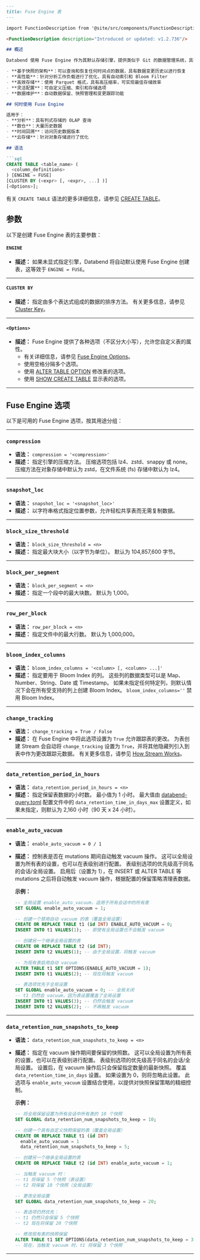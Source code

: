 ```md
---
title: Fuse Engine 表
---

import FunctionDescription from '@site/src/components/FunctionDescription';

<FunctionDescription description="Introduced or updated: v1.2.736"/>

## 概述

Databend 使用 Fuse Engine 作为其默认存储引擎，提供类似于 Git 的数据管理系统，具有以下特点：

- **基于快照的架构**：可以查询和恢复任何时间点的数据，具有数据变更历史以进行恢复
- **高性能**：针对分析工作负载进行了优化，具有自动索引和 Bloom Filter
- **高效存储**：使用 Parquet 格式，具有高压缩率，可实现最佳存储效率
- **灵活配置**：可自定义压缩、索引和存储选项
- **数据维护**：自动数据保留、快照管理和变更跟踪功能

## 何时使用 Fuse Engine

适用于：
- **分析**：具有列式存储的 OLAP 查询
- **数仓**：大量历史数据
- **时间回溯**：访问历史数据版本
- **云存储**：针对对象存储进行了优化

## 语法

```sql
CREATE TABLE <table_name> (
  <column_definitions>
) [ENGINE = FUSE]
[CLUSTER BY (<expr> [, <expr>, ...] )]
[<Options>];
```

有关 `CREATE TABLE` 语法的更多详细信息，请参见 [CREATE TABLE](../../10-sql-commands/00-ddl/01-table/10-ddl-create-table.md)。

## 参数

以下是创建 Fuse Engine 表的主要参数：

#### `ENGINE`
- **描述：**
  如果未显式指定引擎，Databend 将自动默认使用 Fuse Engine 创建表，这等效于 `ENGINE = FUSE`。

---

#### `CLUSTER BY`
- **描述：**
  指定由多个表达式组成的数据的排序方法。 有关更多信息，请参见 [Cluster Key](/guides/performance/cluster-key)。

---

#### `<Options>`
- **描述：**
  Fuse Engine 提供了各种选项（不区分大小写），允许您自定义表的属性。
  - 有关详细信息，请参见 [Fuse Engine Options](#fuse-engine-options)。
  - 使用空格分隔多个选项。
  - 使用 [ALTER TABLE OPTION](../../10-sql-commands/00-ddl/01-table/90-alter-table-option.md) 修改表的选项。
  - 使用 [SHOW CREATE TABLE](../../10-sql-commands/00-ddl/01-table/show-create-table.md) 显示表的选项。

---

## Fuse Engine 选项

以下是可用的 Fuse Engine 选项，按其用途分组：

---

### `compression`
- **语法：**
  `compression = '<compression>'`
- **描述：**
  指定引擎的压缩方法。 压缩选项包括 lz4、zstd、snappy 或 none。 压缩方法在对象存储中默认为 zstd，在文件系统 (fs) 存储中默认为 lz4。

---

### `snapshot_loc`
- **语法：**
  `snapshot_loc = '<snapshot_loc>'`
- **描述：**
  以字符串格式指定位置参数，允许轻松共享表而无需复制数据。

---


### `block_size_threshold`
- **语法：**
  `block_size_threshold = <n>`
- **描述：**
  指定最大块大小（以字节为单位）。 默认为 104,857,600 字节。

---

### `block_per_segment`
- **语法：**
  `block_per_segment = <n>`
- **描述：**
  指定一个段中的最大块数。 默认为 1,000。

---

### `row_per_block`
- **语法：**
  `row_per_block = <n>`
- **描述：**
  指定文件中的最大行数。 默认为 1,000,000。

---

### `bloom_index_columns`
- **语法：**
  `bloom_index_columns = '<column> [, <column> ...]'`
- **描述：**
  指定要用于 Bloom Index 的列。 这些列的数据类型可以是 Map、Number、String、Date 或 Timestamp。 如果未指定任何特定列，则默认情况下会在所有受支持的列上创建 Bloom Index。 `bloom_index_columns=''` 禁用 Bloom Index。

---

### `change_tracking`
- **语法：**
  `change_tracking = True / False`
- **描述：**
  在 Fuse Engine 中将此选项设置为 `True` 允许跟踪表的更改。 为表创建 Stream 会自动将 `change_tracking` 设置为 `True`，并将其他隐藏列引入到表中作为更改跟踪元数据。 有关更多信息，请参见 [How Stream Works](/guides/load-data/continuous-data-pipelines/stream#how-stream-works)。

---

### `data_retention_period_in_hours`
- **语法：**
  `data_retention_period_in_hours = <n>`
- **描述：**
  指定保留表数据的小时数。 最小值为 1 小时。 最大值由 [databend-query.toml](https://github.com/databendlabs/databend/blob/main/scripts/distribution/configs/databend-query.toml) 配置文件中的 `data_retention_time_in_days_max` 设置定义，如果未指定，则默认为 2,160 小时（90 天 x 24 小时）。

---

### `enable_auto_vacuum`
- **语法：**
  `enable_auto_vacuum = 0 / 1`
- **描述：**
  控制表是否在 mutations 期间自动触发 vacuum 操作。 这可以全局设置为所有表的设置，也可以在表级别进行配置。 表级别选项的优先级高于同名的会话/全局设置。 启用后（设置为 1），在 INSERT 或 ALTER TABLE 等 mutations 之后将自动触发 vacuum 操作，根据配置的保留策略清理表数据。

  **示例：**
  ```sql
  -- 全局设置 enable_auto_vacuum，适用于所有会话中的所有表
  SET GLOBAL enable_auto_vacuum = 1;
  
  -- 创建一个禁用自动 vacuum 的表（覆盖全局设置）
  CREATE OR REPLACE TABLE t1 (id INT) ENABLE_AUTO_VACUUM = 0;
  INSERT INTO t1 VALUES(1); -- 即使有全局设置也不会触发 vacuum
  
  -- 创建另一个继承全局设置的表
  CREATE OR REPLACE TABLE t2 (id INT);
  INSERT INTO t2 VALUES(1); -- 由于全局设置，将触发 vacuum
  
  -- 为现有表启用自动 vacuum
  ALTER TABLE t1 SET OPTIONS(ENABLE_AUTO_VACUUM = 1);
  INSERT INTO t1 VALUES(2); -- 现在将触发 vacuum
  
  -- 表选项优先于全局设置
  SET GLOBAL enable_auto_vacuum = 0; -- 全局关闭
  -- t1 仍然会 vacuum，因为表设置覆盖了全局设置
  INSERT INTO t1 VALUES(3); -- 仍然会触发 vacuum
  INSERT INTO t2 VALUES(2); -- 不再触发 vacuum
  ```

---

### `data_retention_num_snapshots_to_keep`
- **语法：**
  `data_retention_num_snapshots_to_keep = <n>`
- **描述：**
  指定在 vacuum 操作期间要保留的快照数。 这可以全局设置为所有表的设置，也可以在表级别进行配置。 表级别选项的优先级高于同名的会话/全局设置。 设置后，在 vacuum 操作后只会保留指定数量的最新快照。 覆盖 `data_retention_time_in_days` 设置。 如果设置为 0，则将忽略此设置。 此选项与 `enable_auto_vacuum` 设置结合使用，以提供对快照保留策略的精细控制。
  
  **示例：**
  ```sql
  -- 将全局保留设置为所有会话中所有表的 10 个快照
  SET GLOBAL data_retention_num_snapshots_to_keep = 10;
  
  -- 创建一个具有自定义快照保留的表（覆盖全局设置）
  CREATE OR REPLACE TABLE t1 (id INT) 
    enable_auto_vacuum = 1
    data_retention_num_snapshots_to_keep = 5;
  
  -- 创建另一个继承全局设置的表
  CREATE OR REPLACE TABLE t2 (id INT) enable_auto_vacuum = 1;
  
  -- 当触发 vacuum 时：
  -- t1 将保留 5 个快照（表设置）
  -- t2 将保留 10 个快照（全局设置）
  
  -- 更改全局设置
  SET GLOBAL data_retention_num_snapshots_to_keep = 20;
  
  -- 表选项仍然优先：
  -- t1 仍然只会保留 5 个快照
  -- t2 现在将保留 20 个快照
  
  -- 修改现有表的快照保留
  ALTER TABLE t1 SET OPTIONS(data_retention_num_snapshots_to_keep = 3);
  -- 现在，当触发 vacuum 时，t1 将保留 3 个快照
  ```

---
```